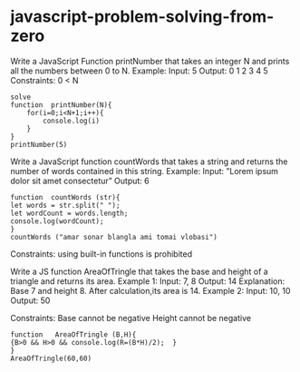 # javascript-problem-solving-from-zero
Write a JavaScript Function   printNumber that takes an integer N and prints all the numbers between 0 to N.
Example:
Input: 5
Output: 0 1 2 3 4 5
Constraints:
0 < N 

```base
solve
function  printNumber(N){
    for(i=0;i<N+1;i++){
        console.log(i)
    }
}
printNumber(5)
```




Write a JavaScript function countWords  that takes a string and returns the number of words contained in this string. 
Example:
Input: ”Lorem ipsum dolor sit amet consectetur”
Output: 6

```base
function  countWords (str){
let words = str.split(" ");
let wordCount = words.length;
console.log(wordCount); 
}
countWords ("amar sonar blangla ami tomai vlobasi")
```





Constraints:
using built-in functions is prohibited

Write a JS function AreaOfTringle that takes the base and height of a triangle and returns its area.
Example 1:
Input: 7, 8
Output: 14
Explanation: Base 7 and height 8. After calculation,its area is 14.
Example 2:
Input: 10, 10
Output: 50  

Constraints:
Base cannot be negative 
Height cannot be negative
```base
function   AreaOfTringle (B,H){
{B>0 && H>0 && console.log(R=(B*H)/2);  }   
}
AreaOfTringle(60,60)
```
